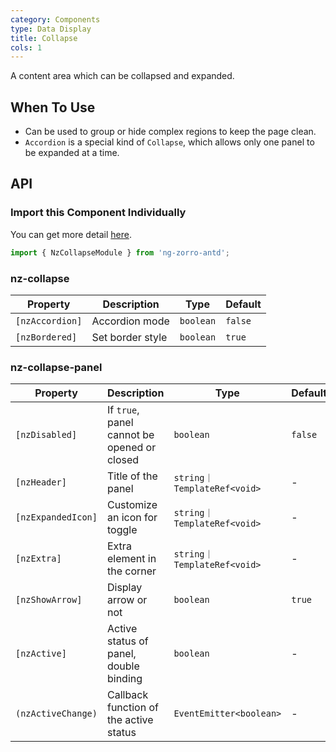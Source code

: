 ```yaml
---
category: Components
type: Data Display
title: Collapse
cols: 1
---
```


A content area which can be collapsed and expanded.

## When To Use

- Can be used to group or hide complex regions to keep the page clean.
- `Accordion` is a special kind of `Collapse`, which allows only one panel to be expanded at a time.

## API

### Import this Component Individually

You can get more detail [here](/docs/getting-started/en#import-a-component-individually).

```ts
import { NzCollapseModule } from 'ng-zorro-antd';
```

### nz-collapse

| Property | Description | Type | Default |
| -------- | ----------- | ---- | ------- |
| `[nzAccordion]` | Accordion mode | `boolean` | `false`|
| `[nzBordered]` | Set border style | `boolean` | `true` |

### nz-collapse-panel

| Property | Description | Type | Default |
| -------- | ----------- | ---- | ------- |
| `[nzDisabled]` | If `true`, panel cannot be opened or closed | `boolean` | `false` |
| `[nzHeader]` | Title of the panel | `string｜TemplateRef<void>` | - |
| `[nzExpandedIcon]` | Customize an icon for toggle | `string｜TemplateRef<void>` | - |
| `[nzExtra]` | Extra element in the corner | `string｜TemplateRef<void>` | - |
| `[nzShowArrow]` | Display arrow or not | `boolean` | `true` |
| `[nzActive]` | Active status of panel, double binding | `boolean` | - |
| `(nzActiveChange)` | Callback function of the active status | `EventEmitter<boolean>` | - |

